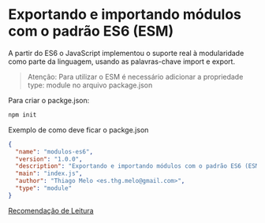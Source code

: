 # Exportando e importando módulos com o padrão ES6 (ESM)

A partir do ES6 o JavaScript implementou o suporte real à modularidade como parte da linguagem, usando as palavras-chave import e export.

> Atenção: Para utilizar o ESM é necessário adicionar a propriedade type: module no arquivo package.json

Para criar o packge.json:
```sh
npm init
```

Exemplo de como deve ficar o packge.json
```json
{
  "name": "modulos-es6",
  "version": "1.0.0",
  "description": "Exportando e importando módulos com o padrão ES6 (ESM)",
  "main": "index.js",
  "author": "Thiago Melo <es.thg.melo@gmail.com>",
  "type": "module"
}
```

[Recomendação de Leitura](https://www.alura.com.br/artigos/guia-importacao-exportacao-modulos-javascript)